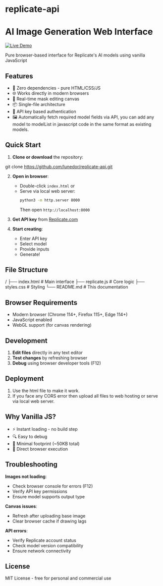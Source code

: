 # replicate-api

# AI Image Generation Web Interface  
[![Live Demo](https://img.shields.io/badge/demo-live-green.svg)](https://tesla.x10.mx/)

Pure browser-based interface for Replicate's AI models using vanilla JavaScript

## Features

- 🚀 Zero dependencies - pure HTML/CSS/JS
- 🌐 Works directly in modern browsers
- 🔄 Real-time mask editing canvas
- 📦 Single-file architecture
- 🔐 API key based authentication
- 🖼️ Automatically fetch required model fields via API, you can add any model to modelList in javascript code in the same format as existing models.

## Quick Start

1. **Clone or download** the repository:

git clone https://github.com/lunedor/replicate-api.git


2. **Open in browser**:
   - Double-click `index.html` or
   - Serve via local web server:
     ```bash
     python3 -m http.server 8000
     ```
     Then open `http://localhost:8000`

3. **Get API key** from [Replicate.com](https://replicate.com/account)

4. **Start creating**:
   - Enter API key
   - Select model
   - Provide inputs
   - Generate!

## File Structure

/
├── index.html          # Main interface
├── replicate.js        # Core logic
├── styles.css          # Styling
└── README.md           # This documentation


## Browser Requirements

- Modern browser (Chrome 114+, Firefox 115+, Edge 114+)
- JavaScript enabled
- WebGL support (for canvas rendering)

## Development

1. **Edit files** directly in any text editor
2. **Test changes** by refreshing browser
3. **Debug** using browser developer tools (F12)

## Deployment

1. Use the html file to make it work.
2. If you face any CORS error then upload all files to web hosting or serve via local web server.

## Why Vanilla JS?

- ⚡ Instant loading - no build step
- 🔍 Easy to debug
- 💾 Minimal footprint (~50KB total)
- 🔄 Direct browser execution

## Troubleshooting

**Images not loading**:
- Check browser console for errors (F12)
- Verify API key permissions
- Ensure model supports output type

**Canvas issues**:
- Refresh after uploading base image
- Clear browser cache if drawing lags

**API errors**:
- Verify Replicate account status
- Check model version compatibility
- Ensure network connectivity

## License

MIT License - free for personal and commercial use
